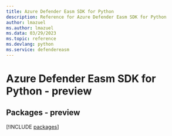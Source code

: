 ```yaml
---
title: Azure Defender Easm SDK for Python
description: Reference for Azure Defender Easm SDK for Python
author: lmazuel
ms.author: lmazuel
ms.data: 03/29/2023
ms.topic: reference
ms.devlang: python
ms.service: defendereasm
---
```

# Azure Defender Easm SDK for Python - preview
## Packages - preview
[!INCLUDE [packages](defender-easm-index.md)]
